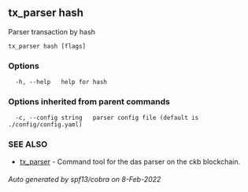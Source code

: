 ## tx_parser hash

Parser transaction by hash

```
tx_parser hash [flags]
```

### Options

```
  -h, --help   help for hash
```

### Options inherited from parent commands

```
  -c, --config string   parser config file (default is ./config/config.yaml)
```

### SEE ALSO

* [tx_parser](tx_parser.md)	 - Command tool for the das parser on the ckb blockchain.

###### Auto generated by spf13/cobra on 8-Feb-2022
